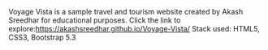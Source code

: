 Voyage Vista is a sample travel and tourism website created by Akash Sreedhar for educational purposes. Click the link to explore:https://akashsreedhar.github.io/Voyage-Vista/
Stack used: HTML5, CSS3, Bootstrap 5.3

